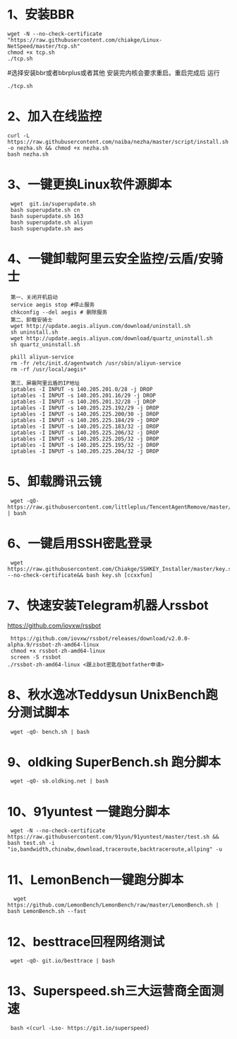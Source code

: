 # 1、安装BBR

    wget -N --no-check-certificate "https://raw.githubusercontent.com/chiakge/Linux-NetSpeed/master/tcp.sh"
    chmod +x tcp.sh
    ./tcp.sh

#选择安装bbr或者bbrplus或者其他 安装完内核会要求重启。重启完成后 运行

    ./tcp.sh

# 2、加入在线监控

    curl -L https://raw.githubusercontent.com/naiba/nezha/master/script/install.sh -o nezha.sh && chmod +x nezha.sh
    bash nezha.sh
    
    
# 3、一键更换Linux软件源脚本
     wget  git.io/superupdate.sh
     bash superupdate.sh cn
     bash superupdate.sh 163
     bash superupdate.sh aliyun
     bash superupdate.sh aws


# 4、一键卸载阿里云安全监控/云盾/安骑士
     第一、关闭开机启动
     service aegis stop #停止服务
     chkconfig --del aegis # 删除服务
     第二、卸载安骑士
     wget http://update.aegis.aliyun.com/download/uninstall.sh
     sh uninstall.sh
     wget http://update.aegis.aliyun.com/download/quartz_uninstall.sh
     sh quartz_uninstall.sh

     pkill aliyun-service
     rm -fr /etc/init.d/agentwatch /usr/sbin/aliyun-service
     rm -rf /usr/local/aegis*

     第三、屏蔽阿里云盾的IP地址
     iptables -I INPUT -s 140.205.201.0/28 -j DROP
     iptables -I INPUT -s 140.205.201.16/29 -j DROP
     iptables -I INPUT -s 140.205.201.32/28 -j DROP
     iptables -I INPUT -s 140.205.225.192/29 -j DROP
     iptables -I INPUT -s 140.205.225.200/30 -j DROP
     iptables -I INPUT -s 140.205.225.184/29 -j DROP
     iptables -I INPUT -s 140.205.225.183/32 -j DROP
     iptables -I INPUT -s 140.205.225.206/32 -j DROP
     iptables -I INPUT -s 140.205.225.205/32 -j DROP
     iptables -I INPUT -s 140.205.225.195/32 -j DROP
     iptables -I INPUT -s 140.205.225.204/32 -j DROP

#  5、卸载腾讯云镜
     wget -qO- https://raw.githubusercontent.com/littleplus/TencentAgentRemove/master/remove.sh | bash


#  6、一键启用SSH密匙登录
     wget https://raw.githubusercontent.com/Chiakge/SSHKEY_Installer/master/key.sh --no-check-certificate&& bash key.sh [ccxxfun]


#  7、快速安装Telegram机器人rssbot
https://github.com/iovxw/rssbot
     
     https://github.com/iovxw/rssbot/releases/download/v2.0.0-alpha.9/rssbot-zh-amd64-linux
     chmod +x rssbot-zh-amd64-linux
     screen -S rssbot
    ./rssbot-zh-amd64-linux <跟上bot密匙在botfather申请>


#  8、秋水逸冰Teddysun UnixBench跑分测试脚本

     wget -qO- bench.sh | bash


#  9、oldking SuperBench.sh 跑分脚本

     wget -qO- sb.oldking.net | bash


#  10、91yuntest 一键跑分脚本

     wget -N --no-check-certificate https://raw.githubusercontent.com/91yun/91yuntest/master/test.sh && bash test.sh -i "io,bandwidth,chinabw,download,traceroute,backtraceroute,allping" -u


#  11、LemonBench一键跑分脚本

      wget https://github.com/LemonBench/LemonBench/raw/master/LemonBench.sh | bash LemonBench.sh --fast


#  12、besttrace回程网络测试

     wget -qO- git.io/besttrace | bash
     
 #  13、Superspeed.sh三大运营商全面测速

     bash <(curl -Lso- https://git.io/superspeed)
  

